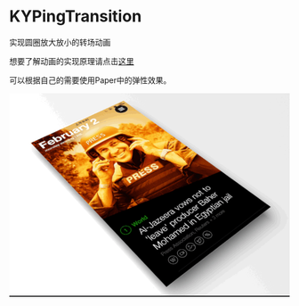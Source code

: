 # KYPingTransition
实现圆圈放大放小的转场动画


想要了解动画的实现原理请点击[这里](http://kittenyang.com/pingtransition/)

可以根据自己的需要使用Paper中的弹性效果。

![](pin_g.gif)
